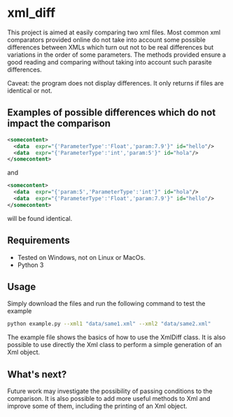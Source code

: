 # xml_diff

This project is aimed at easily comparing two xml files. Most common xml comparators provided online do not take into account some possible differences between XMLs which
turn out not to be real differences but variations in the order of some parameters. The methods provided ensure a good reading and comparing without taking into account
such parasite differences.

Caveat: the program does not display differences. It only returns if files are identical or not.

## Examples of possible differences which do not impact the comparison
```xml
<somecontent>
  <data  expr="{'ParameterType':'Float','param:7.9'}" id="hello"/>
  <data  expr="{'ParameterType':'int','param:5'}" id="hola"/>
</somecontent>
```
and
```xml
<somecontent>
  <data  expr="{'param:5','ParameterType':'int'}" id="hola"/>
  <data  expr="{'ParameterType':'Float','param:7.9'}" id="hello"/>
</somecontent>
```
will be found identical.

## Requirements
- Tested on Windows, not on Linux or MacOs.
- Python 3

## Usage
Simply download the files and run the following command to test the example
```bash
python example.py --xml1 "data/same1.xml" --xml2 "data/same2.xml"
```
The example file shows the basics of how to use the XmlDiff class.
It is also possible to use directly the Xml class to perform a simple generation of an Xml object.

## What's next?
Future work may investigate the possibility of passing conditions to the comparison.
It is also possible to add more useful methods to Xml and improve some of them, including the printing of an Xml object.
